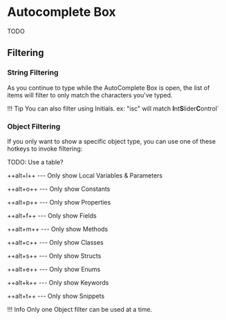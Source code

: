 # Autocomplete Box

TODO

## Filtering

### String Filtering

As you continue to type while the AutoComplete Box is open, the list of items will filter to only match the characters you've typed.

!!! Tip
    You can also filter using Initials. ex: "isc" will match **I**nt**S**lider**C**ontrol`

### Object Filtering

If you only want to show a specific object type, you can use one of these hotkeys to invoke filtering:

TODO: Use a table?

++alt+l++ --- Only show Local Variables & Parameters

++alt+o++ --- Only show Constants

++alt+p++ --- Only show Properties

++alt+f++ --- Only show Fields

++alt+m++ --- Only show Methods

++alt+c++ --- Only show Classes

++alt+s++ --- Only show Structs

++alt+e++ --- Only show Enums

++alt+k++ --- Only show Keywords

++alt+t++ --- Only show Snippets

!!! Info
    Only one Object filter can be used at a time.